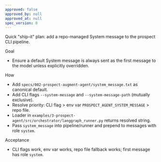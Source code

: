 ```yaml
---
approved: false
approved_by: null
approved_at: null
spec_version: 0
---
```


Quick "ship-it" plan: add a repo-managed System message to the prospect CLI pipeline.

Goal
- Ensure a default System message is always sent as the first message to the model unless explicitly overridden.

How
- Add `specs/002-prospect-augment-agent/system_message.txt` as canonical default.
- Add CLI flags `--system-message` and `--system-message-path` (mutually exclusive).
- Resolve priority: CLI flag > env var `PROSPECT_AGENT_SYSTEM_MESSAGE` > repo file.
- Loader in `examples/3-prospect-agent/src/orchestrator/langgraph_runner.py` returns resolved string.
- Pass `system_message` into pipeline/runner and prepend to messages with role `system`.

Acceptance
- CLI flags work, env var works, repo file fallback works; first message has role `system`.



